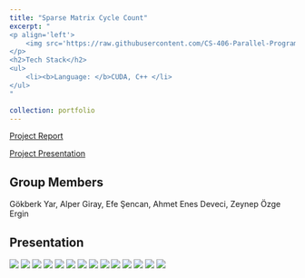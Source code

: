 ```yaml
---
title: "Sparse Matrix Cycle Count"
excerpt: "
<p align='left'>
    <img src='https://raw.githubusercontent.com/CS-406-Parallel-Programming/CS406-Group-Project/master/images/CS_406_Presentation-02.png' width='300' height='360'/>
</p>
<h2>Tech Stack</h2>
<ul>
    <li><b>Language: </b>CUDA, C++ </li>
</ul>
"

collection: portfolio
---
```

[Project Report](https://github.com/Efesencan/CS406-Group-Project/blob/master/CS406_Project_Final_Report.pdf)

[Project Presentation](https://github.com/Efesencan/CS406-Group-Project/blob/master/CS_406_Presentation.pdf)

## Group Members

Gökberk Yar, Alper Giray, Efe Şencan, Ahmet Enes Deveci, Zeynep Özge Ergin

## Presentation

<div>
  <img src="https://raw.githubusercontent.com/CS-406-Parallel-Programming/CS406-Group-Project/master/images/CS_406_Presentation-01.png">
  <img src="https://raw.githubusercontent.com/CS-406-Parallel-Programming/CS406-Group-Project/master/images/CS_406_Presentation-02.png">
  <img src="https://raw.githubusercontent.com/CS-406-Parallel-Programming/CS406-Group-Project/master/images/CS_406_Presentation-03.png">
  <img src="https://raw.githubusercontent.com/CS-406-Parallel-Programming/CS406-Group-Project/master/images/CS_406_Presentation-04.png">
  <img src="https://raw.githubusercontent.com/CS-406-Parallel-Programming/CS406-Group-Project/master/images/CS_406_Presentation-05.png">
  <img src="https://raw.githubusercontent.com/CS-406-Parallel-Programming/CS406-Group-Project/master/images/CS_406_Presentation-06.png">
  <img src="https://raw.githubusercontent.com/CS-406-Parallel-Programming/CS406-Group-Project/master/images/CS_406_Presentation-07.png">
  <img src="https://raw.githubusercontent.com/CS-406-Parallel-Programming/CS406-Group-Project/master/images/CS_406_Presentation-08.png">
  <img src="https://raw.githubusercontent.com/CS-406-Parallel-Programming/CS406-Group-Project/master/images/CS_406_Presentation-09.png">
  <img src="https://raw.githubusercontent.com/CS-406-Parallel-Programming/CS406-Group-Project/master/images/CS_406_Presentation-10.png">
  <img src="https://raw.githubusercontent.com/CS-406-Parallel-Programming/CS406-Group-Project/master/images/CS_406_Presentation-11.png">
  <img src="https://raw.githubusercontent.com/CS-406-Parallel-Programming/CS406-Group-Project/master/images/CS_406_Presentation-12.png">
  <img src="https://raw.githubusercontent.com/CS-406-Parallel-Programming/CS406-Group-Project/master/images/CS_406_Presentation-13.png">
  <img src="https://raw.githubusercontent.com/CS-406-Parallel-Programming/CS406-Group-Project/master/images/CS_406_Presentation-14.png">

 </div>
  


  









